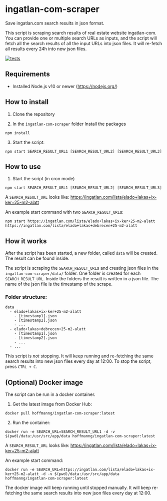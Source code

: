 # ingatlan-com-scraper
Save ingatlan.com search results in json format.

This script is scraping search results of real estate website ingatlan-com. You can provide one or multiple search URLs as inputs, and the script will fetch all the search results of all the input URLs into json files. It will re-fetch all results every 24h into new json files.

[![tests](https://github.com/hoffmanng/ingatlan-com-scraper/actions/workflows/node.js.yml/badge.svg)](https://github.com/hoffmanng/ingatlan-com-scraper/actions/workflows/node.js.yml)

## Requirements
- Installed Node.js v10 or newer (https://nodejs.org/)

## How to install
1. Clone the repository

2. In the `ingatlan-com-scraper` folder Install the packages
```console
npm install
```

3. Start the script:
```console
npm start SEARCH_RESULT_URL1 [SEARCH_RESULT_URL2] [SEARCH_RESULT_URL3]
```

## How to use
1. Start the script (in cron mode)
```console
npm start SEARCH_RESULT_URL1 [SEARCH_RESULT_URL2] [SEARCH_RESULT_URL3] 
```
A `SEARCH_RESULT_URL` looks like: https://ingatlan.com/lista/elado+lakas+ix-ker+25-m2-alatt

An example start command with two `SEARCH_RESULT_URL`s:
```console
npm start https://ingatlan.com/lista/elado+lakas+ix-ker+25-m2-alatt https://ingatlan.com/lista/elado+lakas+debrecen+25-m2-alatt
```

## How it works
After the script has been started, a new folder, called `data` will be created. The result can be found inside.

The script is scraping the `SEARCH_RESULT_URL`s and creating json files in the `ingatlan-com-scraper/data/` folder. One folder is created for each `SEARCH_RESULT_URL`. Inside the folders the result is written in a json file. The name of the json file is the timestamp of the scrape. 

### Folder structure:
```console
data
  - elado+lakas+ix-ker+25-m2-alatt
    - [timestamp1].json
    - [timestamp2].json
    - ...
  - elado+lakas+debrecen+25-m2-alatt
    - [timestamp1].json
    - [timestamp2].json
    - ...
  - ...
```

This script is _not_ stopping. It will keep running and re-fetching the same search results into new json files every day at 12:00. To stop the script, press `CTRL + C`. 


## (Optional) Docker image
The script can be run in a docker container. 

1. Get the latest image from Docker Hub:
```console
docker pull hoffmanng/ingatlan-com-scraper:latest
```

2. Run the container:
```console
docker run -e SEARCH_URL=SEARCH_RESULT_URL1 -d -v $(pwd)/data:/usr/src/app/data hoffmanng/ingatlan-com-scraper:latest
```
A `SEARCH_RESULT_URL` looks like: https://ingatlan.com/lista/elado+lakas+ix-ker+25-m2-alatt

An example start command:
```console
docker run -e SEARCH_URL=https://ingatlan.com/lista/elado+lakas+ix-ker+25-m2-alatt -d -v $(pwd)/data:/usr/src/app/data hoffmanng/ingatlan-com-scraper:latest
```

The docker image will keep running until stopped manually. It will keep re-fetching the same search results into new json files every day at 12:00. 
